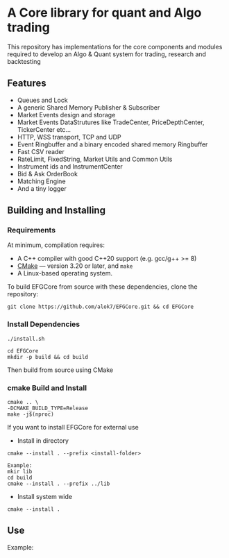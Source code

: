 # A Core library for quant and Algo trading 

This repository has implementations for the core components and modules required to develop an Algo & Quant system for trading, research and backtesting 

## Features 
- Queues and Lock
- A generic Shared Memory Publisher & Subscriber 
- Market Events design and storage 
- Market Events DataStrutures like TradeCenter, PriceDepthCenter, TickerCenter etc...
- HTTP, WSS transport, TCP and UDP 
- Event Ringbuffer and a binary encoded shared memory Ringbuffer   
- Fast CSV reader 
- RateLimit, FixedString, Market Utils and Common Utils
- Instrument ids and InstrumentCenter 
- Bid & Ask OrderBook
- Matching Engine 
- And a tiny logger 


## Building and Installing
### Requirements
At minimum, compilation requires:
- A C++ compiler with good C++20 support (e.g. gcc/g++ >= 8)
- [CMake](https://cmake.org/) — version 3.20 or later, and ``make``
- A Linux-based operating system.

To build EFGCore from source with these dependencies, clone the repository:

```shell
git clone https://github.com/alok7/EFGCore.git && cd EFGCore
```
### Install Dependencies
```shell
./install.sh
```
```shell
cd EFGCore
mkdir -p build && cd build
```

Then build from source using CMake 
### cmake Build and Install
```shell
cmake .. \ 
-DCMAKE_BUILD_TYPE=Release
make -j$(nproc)
```

If you want to install EFGCore for external use
- Install in directory

```shell
cmake --install . --prefix <install-folder>

Example:
mkir lib
cd build
cmake --install . --prefix ../lib 
```

- Install system wide
```shell
cmake --install . 
```

## Use

Example:
 
